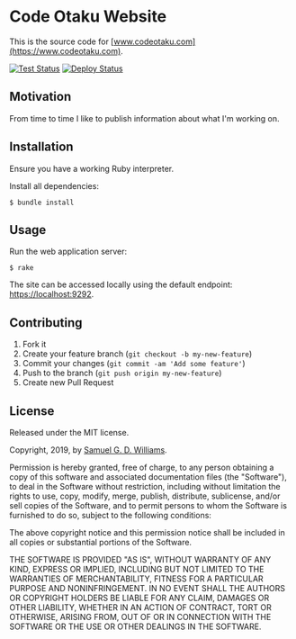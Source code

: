 # Code Otaku Website

This is the source code for [www.codeotaku.com](https://www.codeotaku.com).

[![Test Status](https://github.com/ioquatix/www.codeotaku.com/workflows/Test/badge.svg)](https://github.com/ioquatix/www.codeotaku.com/actions?workflow=Test)
[![Deploy Status](https://github.com/ioquatix/www.codeotaku.com/workflows/Deploy/badge.svg)](https://github.com/ioquatix/www.codeotaku.com/actions?workflow=Deploy)

## Motivation

From time to time I like to publish information about what I'm working on.

## Installation

Ensure you have a working Ruby interpreter.

Install all dependencies:

```
$ bundle install
```

## Usage

Run the web application server:

```
$ rake
```

The site can be accessed locally using the default endpoint: [https://localhost:9292](https://localhost:9292).

## Contributing

1. Fork it
2. Create your feature branch (`git checkout -b my-new-feature`)
3. Commit your changes (`git commit -am 'Add some feature'`)
4. Push to the branch (`git push origin my-new-feature`)
5. Create new Pull Request

## License

Released under the MIT license.

Copyright, 2019, by [Samuel G. D. Williams](http://www.codeotaku.com/samuel-williams).

Permission is hereby granted, free of charge, to any person obtaining a copy
of this software and associated documentation files (the "Software"), to deal
in the Software without restriction, including without limitation the rights
to use, copy, modify, merge, publish, distribute, sublicense, and/or sell
copies of the Software, and to permit persons to whom the Software is
furnished to do so, subject to the following conditions:

The above copyright notice and this permission notice shall be included in
all copies or substantial portions of the Software.

THE SOFTWARE IS PROVIDED "AS IS", WITHOUT WARRANTY OF ANY KIND, EXPRESS OR
IMPLIED, INCLUDING BUT NOT LIMITED TO THE WARRANTIES OF MERCHANTABILITY,
FITNESS FOR A PARTICULAR PURPOSE AND NONINFRINGEMENT. IN NO EVENT SHALL THE
AUTHORS OR COPYRIGHT HOLDERS BE LIABLE FOR ANY CLAIM, DAMAGES OR OTHER
LIABILITY, WHETHER IN AN ACTION OF CONTRACT, TORT OR OTHERWISE, ARISING FROM,
OUT OF OR IN CONNECTION WITH THE SOFTWARE OR THE USE OR OTHER DEALINGS IN
THE SOFTWARE.
